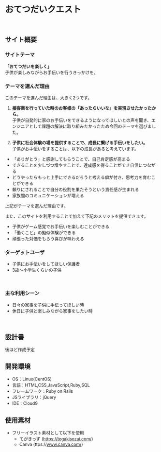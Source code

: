 # おてつだいクエスト
​

## サイト概要
### サイトテーマ
**「おてつだいを楽しく」**<br>
子供が楽しみながらお手伝いを行うきっかけを。
​

### テーマを選んだ理由
このテーマを選んだ理由は、大きく2つです。

1. **接客業を行っていた時のお客様の「あったらいいな」を実現させたかったから。**<br>
子供が自発的に家のお手伝いをできるようになってほしいとの声を聞き、エンジニアとして課題の解決に取り組みたかったため今回のテーマを選びました。

2. **子供に社会体験の場を提供することで、成長に繋げる手伝いをしたい。**<br>
子供がお手伝いをすることは、以下の成長があると考えています。

- 「ありがとう」と感謝してもらうことで、自己肯定感が高まる
- できることを少しづつ増やすことで、達成感を得ることができ自信につながる
- どうやったらもっと上手にできるだろうと考える癖が付き、思考力を育むことができる
- 頼りにされることで自分の役割を果たそうという責任感が生まれる
- 家族間のコミュニケーションが増える
 
上記がテーマを選んだ理由です。<br>

また、このサイトを利用することで加えて下記のメリットを提供できます。
 - 子供がゲーム感覚でお手伝いを楽しむことができる
 - 「働くこと」の擬似体験ができる
 - 頑張った対価をもらう喜びが味わえる


### ターゲットユーザ
 - 子供にお手伝いをしてほしい保護者
 - 3歳〜小学生くらいの子供

​
### 主な利用シーン
 - 日々の家事を子供に手伝ってほしい時
 - 休日に子供と楽しみながら家事をしたい時

​
## 設計書
後ほど作成予定
​
## 開発環境
- OS：Linux(CentOS)
- 言語：HTML,CSS,JavaScript,Ruby,SQL
- フレームワーク：Ruby on Rails
- JSライブラリ：jQuery
- IDE：Cloud9
​
## 使用素材
- フリーイラスト素材として以下を使用
  - てがきっず (https://tegakisozai.com/) 
  - Canva (ttps://www.canva.com/)